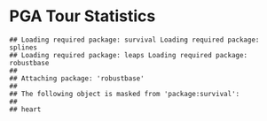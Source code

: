 PGA Tour Statistics
========================================================
  

```
## Loading required package: survival Loading required package: splines
## Loading required package: leaps Loading required package: robustbase
## 
## Attaching package: 'robustbase'
## 
## The following object is masked from 'package:survival':
## 
## heart
```

